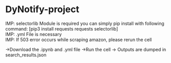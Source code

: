 # DyNotify-project
IMP: selectorlib Module is required 
you can simply pip install with following command:
[pip3 install requests requests selectorlib]                                 
IMP: .yml File is necessary                                           
IMP: If 503 error occurs while scraping amazon, please rerun the cell

->Download the .ipynb and .yml file 
->Run the cell
-> Outputs are dumped in search_results.json
